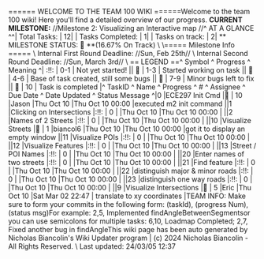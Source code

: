====== WELCOME TO THE TEAM 100 WIKI ======Welcome to the team 100 wiki! Here you'll find a detailed overview of our progress. **CURRENT MILESTONE:** //Milestone 2: Visualizing an Interactive map //^ AT A GLANCE ^^| Total Tasks: | 12| | Tasks Completed: | 1| | Tasks on track: | 2| ** MILESTONE STATUS:  🍎 **(16.67% On Track)  \\ \\===== Milestone Info ===== \\ Internal First Round Deadline: //Sun, Feb 25th// \\ Internal Second Round Deadline: //Sun, March 3rd// \\ == LEGEND ==^ Symbol ^ Progress ^ Meaning ^| :!!: | 0-1 | Not yet started! || 🍎 | 1-3 | Started working on task || 🍊 | 4-6 | Base of task created, still some bugs || 🍋 | 7-9 | Minor bugs left to fix || 🍏 | 10 | Task is completed |^ TaskID ^ Name ^ Progress ^ # ^ Assignee ^ Due Date ^ Date Updated ^ Status Message ^|0 |ECE297 Init Cmd    |🍏 |    10    |Jason    |Thu Oct 10 |Thu Oct 10 00:00 |executed m2 init command ||1 |Clicking on Intersections    |:!!: |    0    |    |Thu Oct 10 |Thu Oct 10 00:00 | ||2 |Names of 2 Streets    |:!!: |    0     |    |Thu Oct 10 |Thu Oct 10 00:00 | ||10 |Visualize Streets    |🍎 |    1    |biancol6    |Thu Oct 10 |Thu Oct 10 00:00 |got it to display an empty window ||11 |Visualize POIs    |:!!: |    0    |    |Thu Oct 10 |Thu Oct 10 00:00 | ||12 |Visualize Features    |:!!: |    0    |    |Thu Oct 10 |Thu Oct 10 00:00 | ||13 |Street / POI Names    |:!!: |    0    |    |Thu Oct 10 |Thu Oct 10 00:00 | ||20 |Enter names of two streets    |:!!: |    0    |    |Thu Oct 10 |Thu Oct 10 00:00 | ||21 |Find feature    |:!!: |   0     |    |Thu Oct 10 |Thu Oct 10 00:00 | ||22 |distinguish major & minor roads    |:!!: |    0    |    |Thu Oct 10 |Thu Oct 10 00:00 | ||23 |distinguish one way roads    |:!!: |    0    |    |Thu Oct 10 |Thu Oct 10 00:00 | ||9 |Visualize Intersections    |🍊 |  5 |Eric |Thu Oct 10 |Sat Mar 02 22:47 | translate to xy coordinates |TEAM INFO: Make sure to form your commits in the following form:   (taskId), (progress Num), (status msg)For example:  2,5, Implemented findAngleBetweenSegmentsor you can use semicolons for multiple tasks:  6,10, Loadmap Completed; 2,7, Fixed another bug in findAngleThis wiki page has been auto generated by Nicholas Biancolin's Wiki Updater program | (c) 2024 Nicholas Biancolin - All Rights Reserved. \\ Last updated: 24/03/05 12:37
